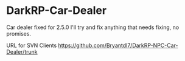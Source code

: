 DarkRP-Car-Dealer
=================

Car dealer fixed for 2.5.0
I'll try and fix anything that needs fixing, no promises.

URL for SVN Clients https://github.com/Bryantdl7/DarkRP-NPC-Car-Dealer/trunk
